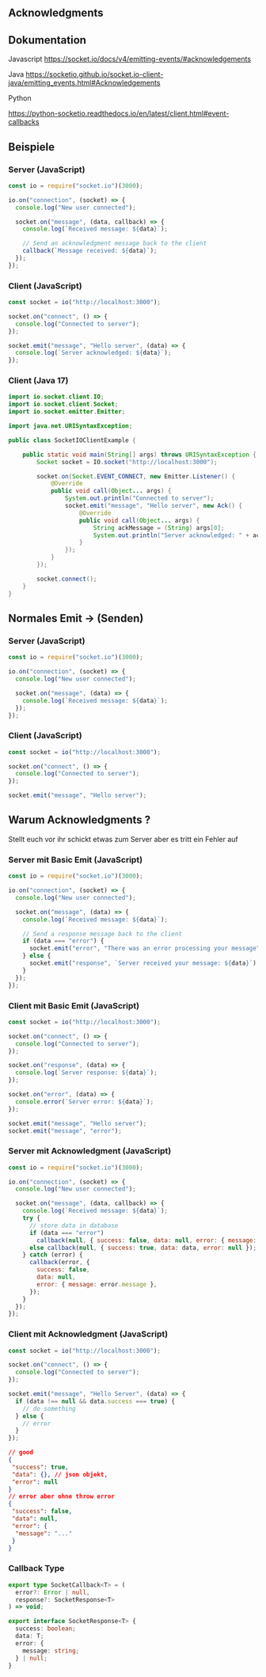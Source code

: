 ## Acknowledgments

## Dokumentation

Javascript
<https://socket.io/docs/v4/emitting-events/#acknowledgements>

Java
https://socketio.github.io/socket.io-client-java/emitting_events.html#Acknowledgements

Python

https://python-socketio.readthedocs.io/en/latest/client.html#event-callbacks

## Beispiele

### Server (JavaScript)

```js
const io = require("socket.io")(3000);

io.on("connection", (socket) => {
  console.log("New user connected");

  socket.on("message", (data, callback) => {
    console.log(`Received message: ${data}`);

    // Send an acknowledgment message back to the client
    callback(`Message received: ${data}`);
  });
});
```

### Client (JavaScript)

```js
const socket = io("http://localhost:3000");

socket.on("connect", () => {
  console.log("Connected to server");
});

socket.emit("message", "Hello server", (data) => {
  console.log(`Server acknowledged: ${data}`);
});
```

### Client (Java 17)

```java
import io.socket.client.IO;
import io.socket.client.Socket;
import io.socket.emitter.Emitter;

import java.net.URISyntaxException;

public class SocketIOClientExample {

    public static void main(String[] args) throws URISyntaxException {
        Socket socket = IO.socket("http://localhost:3000");

        socket.on(Socket.EVENT_CONNECT, new Emitter.Listener() {
            @Override
            public void call(Object... args) {
                System.out.println("Connected to server");
                socket.emit("message", "Hello server", new Ack() {
                    @Override
                    public void call(Object... args) {
                        String ackMessage = (String) args[0];
                        System.out.println("Server acknowledged: " + ackMessage);
                    }
                });
            }
        });

        socket.connect();
    }
}
```

## Normales Emit → (Senden)

### Server (JavaScript)

```js
const io = require("socket.io")(3000);

io.on("connection", (socket) => {
  console.log("New user connected");

  socket.on("message", (data) => {
    console.log(`Received message: ${data}`);
  });
});
```

### Client (JavaScript)

```js
const socket = io("http://localhost:3000");

socket.on("connect", () => {
  console.log("Connected to server");
});

socket.emit("message", "Hello server");
```

## Warum Acknowledgments ?

Stellt euch vor ihr schickt etwas zum Server aber es tritt ein Fehler auf

### Server mit Basic Emit (JavaScript)

```js
const io = require("socket.io")(3000);

io.on("connection", (socket) => {
  console.log("New user connected");

  socket.on("message", (data) => {
    console.log(`Received message: ${data}`);

    // Send a response message back to the client
    if (data === "error") {
      socket.emit("error", "There was an error processing your message");
    } else {
      socket.emit("response", `Server received your message: ${data}`);
    }
  });
});
```

### Client mit Basic Emit (JavaScript)

```js
const socket = io("http://localhost:3000");

socket.on("connect", () => {
  console.log("Connected to server");
});

socket.on("response", (data) => {
  console.log(`Server response: ${data}`);
});

socket.on("error", (data) => {
  console.error(`Server error: ${data}`);
});

socket.emit("message", "Hello server");
socket.emit("message", "error");
```

### Server mit Acknowledgment (JavaScript)

```js
const io = require("socket.io")(3000);

io.on("connection", (socket) => {
  console.log("New user connected");

  socket.on("message", (data, callback) => {
    console.log(`Received message: ${data}`);
    try {
      // store data in database
      if (data === "error")
        callback(null, { success: false, data: null, error: { message: "" } });
      else callback(null, { success: true, data: data, error: null });
    } catch (error) {
      callback(error, {
        success: false,
        data: null,
        error: { message: error.message },
      });
    }
  });
});
```

### Client mit Acknowledgment (JavaScript)

```js
const socket = io("http://localhost:3000");

socket.on("connect", () => {
  console.log("Connected to server");
});

socket.emit("message", "Hello Server", (data) => {
  if (data !== null && data.success === true) {
    // do something
  } else {
    // error
  }
});
```

```json
// good
{
 "success": true,
 "data": {}, // json objekt,
 "error": null
}
// error aber ohne throw error
{
 "success": false,
 "data": null,
 "error": {
  "message": "..."
 }
}
```

### Callback Type

```ts
export type SocketCallback<T> = (
  error?: Error | null,
  response?: SocketResponse<T>
) => void;

export interface SocketResponse<T> {
  success: boolean;
  data: T;
  error: {
    message: string;
  } | null;
}
```
